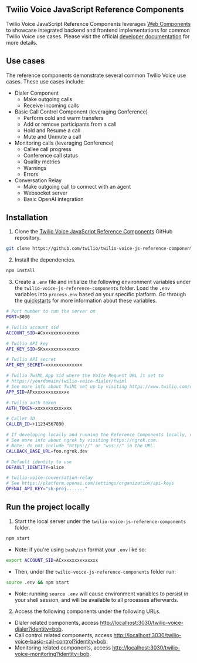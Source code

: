 ## Twilio Voice JavaScript Reference Components

Twilio Voice JavaScript Reference Components leverages [Web Components](https://developer.mozilla.org/en-US/docs/Web/API/Web_components) to showcase integrated backend and frontend implementations for common Twilio Voice use cases. Please visit the official [developer documentation](https://www.twilio.com/docs/voice/sdks/javascript/reference-components) for more details.

## Use cases

The reference components demonstrate several common Twilio Voice use cases. These use cases include:

- Dialer Component
  - Make outgoing calls
  - Receive incoming calls
- Basic Call Control Component (leveraging Conference)
  - Perform cold and warm transfers
  - Add or remove participants from a call
  - Hold and Resume a call
  - Mute and Unmute a call
- Monitoring calls (leveraging Conference)
  - Callee call progress
  - Conference call status
  - Quality metrics
  - Warnings
  - Errors
- Conversation Relay
  - Make outgoing call to connect with an agent
  - Websocket server
  - Basic OpenAI integration

## Installation

1. Clone the [Twilio Voice JavaScript Reference Components](https://github.com/twilio/twilio-voice-js-reference-components) GitHub repository.

```bash
git clone https://github.com/twilio/twilio-voice-js-reference-components.git
```

2. Install the dependencies.

```bash
npm install
```

3. Create a `.env` file and initialize the following environment variables under the `twilio-voice-js-reference-components` folder. Load the `.env` variables into `process.env` based on your specific platform. Go through the [quickstarts](https://www.twilio.com/docs/voice/sdks/javascript/get-started) for more information about these variables.

```bash
# Port number to run the server on
PORT=3030

# Twilio account sid
ACCOUNT_SID=ACxxxxxxxxxxxxxx

# Twilio API key
API_KEY_SID=SKxxxxxxxxxxxxxx

# Twilio API secret
API_KEY_SECRET=xxxxxxxxxxxxxx

# Twilio TwiML App sid where the Voice Request URL is set to
# https://yourdomain/twilio-voice-dialer/twiml
# See more info about TwiML set up by visiting https://www.twilio.com/docs/voice/sdks/javascript#twiml-applications
APP_SID=APxxxxxxxxxxxxxx

# Twilio auth token
AUTH_TOKEN=xxxxxxxxxxxxxx

# Caller ID
CALLER_ID=+11234567890

# If developing locally and running the Reference Components locally, consider using a tool like ngrok to proxy the server endpoints. Once proxied, change CALLBACK_BASE_URL to the ngrok URL endpoints.
# See more info about ngrok by visiting https://ngrok.com.
# Note: do not include "https://" or "wss://" in the URL.
CALLBACK_BASE_URL=foo.ngrok.dev

# Default identity to use
DEFAULT_IDENTITY=alice

# twilio-voice-conversation-relay
# See https://platform.openai.com/settings/organization/api-keys
OPENAI_API_KEY="sk-proj......."
```

## Run the project locally

1. Start the local server under the `twilio-voice-js-reference-components` folder.

```bash
npm start
```

- Note: if you're using `bash/zsh` format your `.env` like so:

```bash
export ACCOUNT_SID=ACxxxxxxxxxxxxxx
```

- Then, under the `twilio-voice-js-reference-components` folder run:

```bash
source .env && npm start
```

- Note: running `source .env` will cause environment variables to persist in your shell session, and will be available to all processes afterwards.

2. Access the following components under the following URLs.

- Dialer related components, access [http://localhost:3030/twilio-voice-dialer?identity=bob](http://localhost:3030/twilio-voice-dialer?identity=bob).
- Call control related components, access [http://localhost:3030/twilio-voice-basic-call-control?identity=bob](http://localhost:3030/twilio-voice-basic-call-control?identity=bob).
- Monitoring related components, access [http://localhost:3030/twilio-voice-monitoring?identity=bob](http://localhost:3030/twilio-voice-monitoring?identity=bob).
